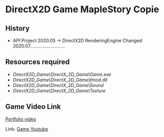 # DirectX2D Game MapleStory Copie
## History
* API Project 2020.05 -> DirectX2D RenderingEngine Changed 2020.07...........................
## Resources required
* *DirectX2D_Game\\DirectX_2D_Game\\Game.exe*
* *DirectX2D_Game\\DirectX_2D_Game\\fmod.dll*
* *DirectX2D_Game\\DirectX_2D_Game\\Sound*
* *DirectX2D_Game\\DirectX_2D_Game\\Texture*

## Game Video Link
[Portfolio video][id]

[id]: URL "Optional Title here"

Link: [Game Youtube][googlelink]

[googlelink]: https://youtu.be/yBJqQGJZRuw "Go Game Video"
    




